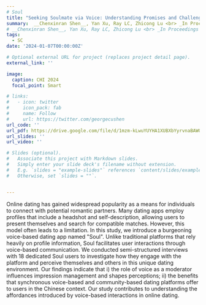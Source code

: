 ```yaml
---
# Soul
title: "Seeking Soulmate via Voice: Understanding Promises and Challenges of Online Synchronized Voice-Based Mobile Dating"
summary:  __Chenxinran Shen__, Yan Xu, Ray LC, Zhicong Lu <br> _In Proceedings of the 2024 CHI Conference on Human Factors in Computing Systems 2024_ 
# __Chenxinran Shen__, Yan Xu, Ray LC, Zhicong Lu <br> _In Proceedings of the 2024 CHI Conference on Human Factors in Computing Systems 2024_ <font color="green">This text will be green.</font>
tags:
  - SC
date: '2024-01-07T00:00:00Z'

# Optional external URL for project (replaces project detail page).
external_link: ''

image:
  caption: CHI 2024
  focal_point: Smart

# links:
#   - icon: twitter
#     icon_pack: fab
#     name: Follow
#     url: https://twitter.com/georgecushen
url_code: ''
url_pdf: https://drive.google.com/file/d/1mzm-kLwuYUYHA1XUBXbYyrvnaBAWOt4m/view?usp=sharing
url_slides: ''
url_video: ''

# Slides (optional).
#   Associate this project with Markdown slides.
#   Simply enter your slide deck's filename without extension.
#   E.g. `slides = "example-slides"` references `content/slides/example-slides.md`.
#   Otherwise, set `slides = ""`.


---
```

Online dating has gained widespread popularity as a means for individuals to connect with potential romantic partners. Many dating apps employ profiles that include a headshot and self-description, allowing users to present themselves and search for compatible matches. However, this model often leads to a limitation. In this study, we introduce a burgeoning voice-based dating app named "Soul". Unlike traditional platforms that rely heavily on profile information, Soul facilitates user interactions through voice-based communication. We conducted semi-structured interviews with 18 dedicated Soul users to investigate how they engage with the platform and perceive themselves and others in this unique dating environment. Our findings indicate that i) the role of voice as a moderator influences impression management and shapes perceptions; ii) the benefits that synchronous voice-based and community-based dating platforms offer to users in the Chinese context. Our study contributes to understanding the affordances introduced by voice-based interactions in online dating.
